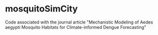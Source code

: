 # mosquitoSimCity
Code associated with the journal article "Mechanistic Modeling of Aedes aegypti Mosquito Habitats for Climate-informed Dengue Forecasting"
